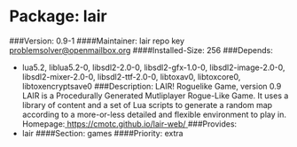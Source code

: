 Package: lair 
============= 

###Version: 0.9-1
####Maintainer: lair repo key problemsolver@openmailbox.org
####Installed-Size: 256
###Depends:
  * lua5.2, liblua5.2-0, libsdl2-2.0-0, libsdl2-gfx-1.0-0, libsdl2-image-2.0-0, libsdl2-mixer-2.0-0, libsdl2-ttf-2.0-0, libtoxav0, libtoxcore0, libtoxencryptsave0
###Description:
 LAIR! Roguelike Game, version 0.9
LAIR is a Procedurally Generated Mutliplayer Rogue-Like Game.
It uses a library of content and a set of Lua scripts to
generate a random map according to a more-or-less detailed and
flexible environment to play in.
Homepage:[ https://cmotc.github.io/lair-web/ ](https://cmotc.github.io/lair-web/)
###Provides:
  * lair
####Section: games
####Priority: extra
